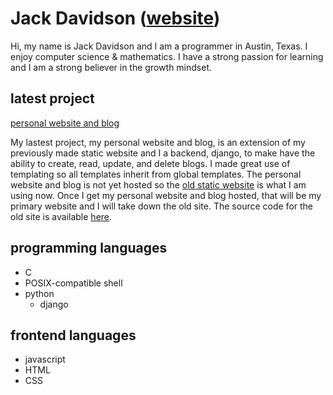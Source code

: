 # Jack Davidson ([website](https://jack-davidson.github.io/site/))
Hi, my name is Jack Davidson and I am a programmer in Austin, Texas. I enjoy
computer science & mathematics. I have a strong passion for learning and I am a
strong believer in the growth mindset.

## latest project
[personal website and blog](https://github.com/jack-davidson/jackdavidson)

My lastest project, my personal website and blog, is an extension of my
previously made static website and I a backend, django, to make have the
ability to create, read, update, and delete blogs. I made great use of
templating so all templates inherit from global templates. The personal website
and blog is not yet hosted so the 
[old static website](https://jack-davidson.github.io/site/) is what
I am using now. Once I get my personal website and blog hosted, that will
be my primary website and I will take down the old site. The source code for
the old site is available [here](https://github.com/jack-davidson/site).

## programming languages
- C
- POSIX-compatible shell
- python
	- django

## frontend languages
- javascript
- HTML
- CSS

